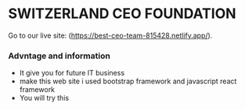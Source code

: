 # SWITZERLAND  CEO FOUNDATION


Go to our live site:  (https://best-ceo-team-815428.netlify.app/).

### Advntage and information
* It give you for future IT business
* make this web site i used bootstrap framework and javascript react framework
* You will try this


